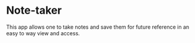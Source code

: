 # Note-taker
This app allows one to take notes and save them for future reference in an easy to way view and access.